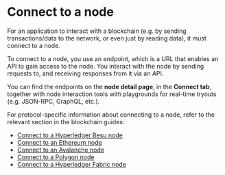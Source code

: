 # Connect to a node

For an application to interact with a blockchain (e.g. by sending transactions/data to the network, or even just by reading data), it must connect to a node.

To connect to a node, you use an endpoint, which is a URL that enables an API to gain access to the node. You interact with the node by sending requests to, and receiving responses from it via an API.

You can find the endpoints on the **node detail page**, in the **Connect tab**, together with node interaction tools with playgrounds for real-time tryouts (e.g. JSON-RPC, GraphQL, etc.).

For protocol-specific information about connecting to a node, refer to the relevant section in the blockchain guides:

- [Connect to a Hyperledger Besu node](../blockchain-guides/1_Hyperledger-Besu/4_enterprise-ethereum-connect-to-a-node.md)
- [Connect to an Ethereum node](../blockchain-guides/0_Ethereum/3_ethereum-connect-to-a-node.md)
- [Connect to an Avalanche node](../blockchain-guides/2_Avalanche/3_avalanche-connect-to-a-node.md)
- [Connect to a Polygon node](../blockchain-guides/4_Polygon/3_polygon-connect-to-a-node.md)
- [Connect to a Hyperledger Fabric node](../blockchain-guides/5_Hyperledger-Fabric/3_hyperledger-fabric-node-types.md)
